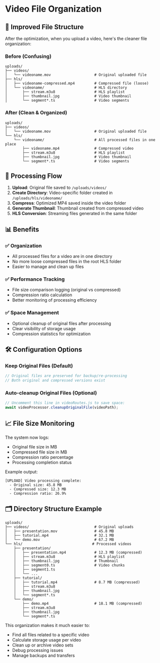 # Video File Organization

## 📁 **Improved File Structure**

After the optimization, when you upload a video, here's the cleaner file organization:

### **Before (Confusing)**
```
uploads/
├── videos/
│   └── videoname.mov                    # Original uploaded file
├── hls/
│   ├── videoname-compressed.mp4         # Compressed file (loose)
│   └── videoname/                       # HLS directory
│       ├── stream.m3u8                  # HLS playlist
│       ├── thumbnail.jpg                # Video thumbnail
│       └── segment*.ts                  # Video segments
```

### **After (Clean & Organized)**
```
uploads/
├── videos/
│   └── videoname.mov                    # Original uploaded file
└── hls/
    └── videoname/                       # All processed files in one place
        ├── videoname.mp4                # Compressed video
        ├── stream.m3u8                  # HLS playlist
        ├── thumbnail.jpg                # Video thumbnail
        └── segment*.ts                  # Video segments
```

## 🔄 **Processing Flow**

1. **Upload**: Original file saved to `/uploads/videos/`
2. **Create Directory**: Video-specific folder created in `/uploads/hls/videoname/`
3. **Compress**: Optimized MP4 saved inside the video folder
4. **Generate Thumbnail**: Thumbnail created from compressed video
5. **HLS Conversion**: Streaming files generated in the same folder

## 📊 **Benefits**

### ✅ **Organization**
- All processed files for a video are in one directory
- No more loose compressed files in the root HLS folder
- Easier to manage and clean up files

### ✅ **Performance Tracking**
- File size comparison logging (original vs compressed)
- Compression ratio calculation
- Better monitoring of processing efficiency

### ✅ **Space Management**
- Optional cleanup of original files after processing
- Clear visibility of storage usage
- Compression statistics for optimization

## 🛠️ **Configuration Options**

### **Keep Original Files** (Default)
```javascript
// Original files are preserved for backup/re-processing
// Both original and compressed versions exist
```

### **Auto-cleanup Original Files** (Optional)
```javascript
// Uncomment this line in videoRoutes.js to save space:
await videoProcessor.cleanupOriginalFile(videoPath);
```

## 📈 **File Size Monitoring**

The system now logs:
- Original file size in MB
- Compressed file size in MB  
- Compression ratio percentage
- Processing completion status

Example output:
```
[UPLOAD] Video processing complete:
  - Original size: 45.8 MB
  - Compressed size: 12.3 MB
  - Compression ratio: 26.9%
```

## 🗂️ **Directory Structure Example**

```
uploads/
├── videos/                              # Original uploads
│   ├── presentation.mov                 # 45.8 MB
│   ├── tutorial.mp4                     # 32.1 MB
│   └── demo.mov                         # 67.2 MB
└── hls/                                # Processed videos
    ├── presentation/
    │   ├── presentation.mp4             # 12.3 MB (compressed)
    │   ├── stream.m3u8                  # HLS playlist
    │   ├── thumbnail.jpg                # Thumbnail
    │   ├── segment0.ts                  # Video chunks
    │   ├── segment1.ts
    │   └── ...
    ├── tutorial/
    │   ├── tutorial.mp4                 # 8.7 MB (compressed)
    │   ├── stream.m3u8
    │   ├── thumbnail.jpg
    │   └── segment*.ts
    └── demo/
        ├── demo.mp4                     # 18.1 MB (compressed)
        ├── stream.m3u8
        ├── thumbnail.jpg
        └── segment*.ts
```

This organization makes it much easier to:
- Find all files related to a specific video
- Calculate storage usage per video
- Clean up or archive video sets
- Debug processing issues
- Manage backups and transfers
